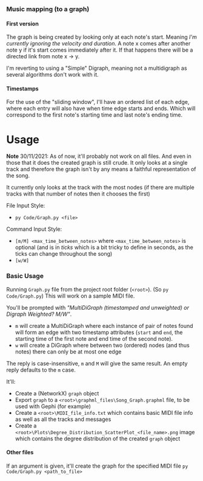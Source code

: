 ### Music mapping (to a graph)
#### First version
The graph is being created by looking only at each note's start. Meaning *I'm currently ignoring the velocity and duration*.
A note x comes after another note y if it's start comes immediately after it. If that happens there will be a directed link from note x -> y.

I'm reverting to using a "Simple" Digraph, meaning not a multidigraph as several algorithms don't work with it.
#### Timestamps
For the use of the "sliding window", I'll have an ordered list of each edge, where each entry will also have when time edge starts and ends. Which will correspond to the first note's starting time and last note's ending time.

# Usage
**Note** 30/11/2021: As of now, it'll probably not work on all files. And even in those that it does the created graph is still crude. It only looks at a single track and therefore the graph isn't by any means a faithful representation of the song.

It currently only looks at the track with the most nodes (if there are multiple tracks with that number of notes then it chooses the first)

File Input Style:
- `py Code/Graph.py <file>`

Command Input Style:
- `[m/M] <max_time_between_notes>` where `<max_time_between_notes>` is optional (and is in *ticks* which is a bit tricky to define in seconds, as the ticks can change throughout the song)
- `[w/W]`

### Basic Usage
Running `Graph.py` file from the project root folder (`<root>`). (So `py Code/Graph.py`)
This will work on a sample MIDI file.

You'll be prompted with *"MultiDiGraph (timestamped and unweighted) or Digraph Weighted? M/W"*.
- `m` will create a MultiDiGraph where each instance of pair of notes found will form an edge with two timestamp attributes (`start` and `end`, the starting time of the first note and end time of the second note).
- `w` will create a DiGraph where between two (ordered) nodes (and thus notes) there can only be at most one edge

The reply is case-insensitive, `m` and `M` will give the same result.
An empty reply defaults to the `m` case.


It'll:
- Create a (NetworkX) `graph` object
- Export `graph` to a `<root>\graphml_files\Song_Graph.graphml` file, to be used with Gephi (for example)
- Create a `<root>\MIDI_file_info.txt` which contains basic MIDI file info as well as all the tracks and messages
- Create a `<root>\Plots\Degree_Distribution_ScatterPlot_<file_name>.png` image which contains the degree distribution of the created `graph` object

#### Other files
If an argument is given, it'll create the graph for the specified MIDI file
`py Code/Graph.py <path_to_file>`